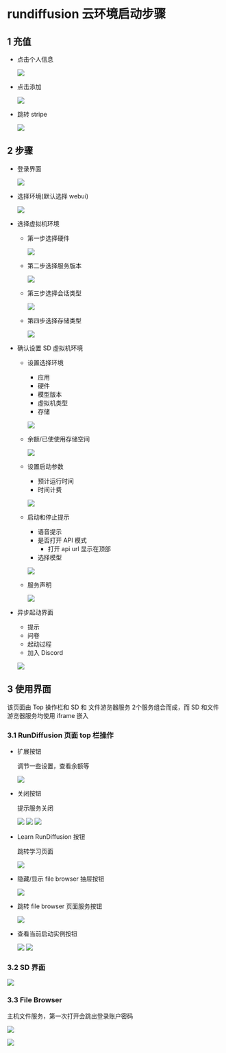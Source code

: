 # rundiffusion 云环境启动步骤
## 1 充值
- 点击个人信息

	![](./pic/rundiffusion-billing.png)
- 点击添加

	![](./pic/rundiffusion-billing1.png)
- 跳转 stripe

	![](./pic/rundiffusion-billing2.png)	
	
## 2 步骤
- 登录界面

	![](./pic/rundiffusion-start.png)
- 选择环境(默认选择 webui)

	![](./pic/rundiffusion-start1.png)
- 选择虚拟机环境
	- 第一步选择硬件

		![](./pic/rundiffusion-selectservice.png)
	- 第二步选择服务版本

		![](./pic/rundiffusion-selectservice1.png)
	- 第三步选择会话类型

		![](./pic/rundiffusion-selectservice2.png)
	- 第四步选择存储类型

		![](./pic/rundiffusion-selectservice3.png)	
- 确认设置 SD 虚拟机环境
	- 设置选择环境
		- 应用
		- 硬件
		- 模型版本
		- 虚拟机类型
		- 存储 

		![](./pic/rundiffusion-start2.png) 	
	- 余额/已使使用存储空间

		![](./pic/rundiffusion-start3.png) 
	- 设置启动参数
		- 预计运行时间
		- 时间计费

		![](./pic/rundiffusion-start4.png) 
	- 启动和停止提示
		- 语音提示
		- 是否打开 API 模式
			- 打开 api url 显示在顶部       			
		- 选择模型

		![](./pic/rundiffusion-start5.png) 
	- 服务声明

		![](./pic/rundiffusion-start6.png)
- 异步起动界面
	- 提示
	- 问卷
	- 起动过程
	- 加入 Discord

	![](./pic/rundiffusion-start7.png)
		
## 3 使用界面
该页面由 Top 操作栏和 SD 和 文件游览器服务 2个服务组合而成，而 SD 和文件游览器服务均使用 iframe 嵌入
### 3.1 RunDiffusion 页面 top 栏操作
- 扩展按钮

	调节一些设置，查看余额等

	![](./pic/rundiffusion-sd2.png)
- 关闭按钮

	提示服务关闭
	
	![](./pic/rundiffusion-sd1.png)
	![](./pic/rundiffusion-sd.png)
	![](./pic/rundiffusion-sd8.png)
- Learn RunDiffusion 按钮

	跳转学习页面
	
	![](./pic/rundiffusion-sd3.png)
- 隐藏/显示 file browser 抽屉按钮

	![](./pic/rundiffusion-sd4.png)	
- 跳转 file browser 页面服务按钮

	![](./pic/rundiffusion-sd5.png)
- 查看当前启动实例按钮

	![](./pic/rundiffusion-sd6.png)
	![](./pic/rundiffusion-sd7.png)
		
### 3.2 SD 界面 
![](./pic/rundiffusion-sd.png)
### 3.3 File Browser
主机文件服务，第一次打开会跳出登录账户密码

![](./pic/rundiffusion-filebrowser1.png) 

![](./pic/rundiffusion-filebrowser.png) 

	

	 		  	

	
